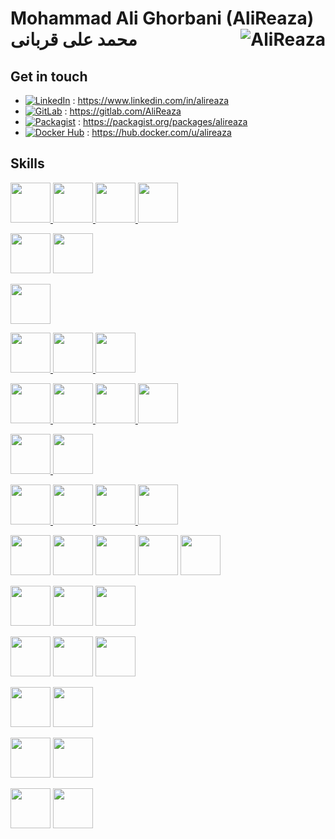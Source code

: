 # Mohammad Ali Ghorbani (AliReaza) محمد علی قربانی <img align="right" src="https://komarev.com/ghpvc/?username=alireaza&label=Profile%20Views%20&color=AC1F21&style=flat-square" alt="AliReaza" />

## Get in touch
- [![LinkedIn](https://img.shields.io/badge/LinkedIn-blue?style=flat&logo=linkedin&labelColor=blue)](https://www.linkedin.com/in/alireaza) : https://www.linkedin.com/in/alireaza
- [![GitLab](https://img.shields.io/badge/GitLab-330F63?style=flat&logo=gitlab&logoColor=white)](https://gitlab.com/AliReaza) : https://gitlab.com/AliReaza
- [![Packagist](https://img.shields.io/badge/Packagist-F28D1A?style=flat&logo=Packagist&logoColor=white)](https://packagist.org/packages/alireaza) : https://packagist.org/packages/alireaza
- [![Docker Hub](https://img.shields.io/badge/Docker-2496ED?style=flat&logo=Docker&logoColor=white)](https://hub.docker.com/repositories/alireaza) : https://hub.docker.com/u/alireaza

## Skills
[<img src="https://cdn.jsdelivr.net/gh/devicons/devicon/icons/linux/linux-original.svg" width="64" height="64" /> <img src="https://cdn.jsdelivr.net/gh/devicons/devicon/icons/bash/bash-original.svg" width="64" height="64" /> <img src="https://cdn.jsdelivr.net/gh/devicons/devicon/icons/debian/debian-original-wordmark.svg" width="64" height="64" /> <img src="https://cdn.jsdelivr.net/gh/devicons/devicon/icons/ubuntu/ubuntu-plain-wordmark.svg" width="64" height="64" />](https://github.com/search?type=repositories&q=user%3AAliReaza+topic%3Ashell)

[<img src="https://cdn.jsdelivr.net/gh/devicons/devicon/icons/docker/docker-original-wordmark.svg" width="64" height="64" />](https://hub.docker.com/u/alireaza) [<img src="https://cdn.jsdelivr.net/gh/devicons/devicon/icons/nginx/nginx-original.svg" width="64" height="64" />](https://github.com/search?type=repositories&q=user%3AAliReaza+topic%3Anginx)

[<img src="https://cdn.jsdelivr.net/gh/devicons/devicon/icons/html5/html5-original.svg" width="64" height="64" />](https://github.com/search?type=Repositories&q=user%3AAliReaza&l=HTML)

[<img src="https://cdn.jsdelivr.net/gh/devicons/devicon/icons/css3/css3-original.svg" width="64" height="64" /> <img src="https://cdn.jsdelivr.net/gh/devicons/devicon/icons/less/less-plain-wordmark.svg" width="64" height="64" /> <img src="https://cdn.jsdelivr.net/gh/devicons/devicon/icons/sass/sass-original.svg" width="64" height="64" />](#)

[<img src="https://cdn.jsdelivr.net/gh/devicons/devicon/icons/javascript/javascript-original.svg" width="64" height="64" /> <img src="https://cdn.jsdelivr.net/gh/devicons/devicon/icons/jquery/jquery-original-wordmark.svg" width="64" height="64" /> <img src="https://cdn.jsdelivr.net/gh/devicons/devicon/icons/bootstrap/bootstrap-original.svg" width="64" height="64" /> <img src="https://cdn.jsdelivr.net/gh/devicons/devicon/icons/tailwindcss/tailwindcss-original-wordmark.svg" width="64" height="64" />](#)

[<img src="https://cdn.jsdelivr.net/gh/devicons/devicon/icons/nodejs/nodejs-original-wordmark.svg" width="64" height="64" /> <img src="https://cdn.jsdelivr.net/gh/devicons/devicon/icons/npm/npm-original-wordmark.svg" width="64" height="64" />](#)

[<img src="https://cdn.jsdelivr.net/gh/devicons/devicon/icons/typescript/typescript-original.svg" width="64" height="64" /> <img src="https://cdn.jsdelivr.net/gh/devicons/devicon/icons/angularjs/angularjs-original.svg" width="64" height="64" /> <img src="https://cdn.jsdelivr.net/gh/devicons/devicon/icons/vuejs/vuejs-original-wordmark.svg" width="64" height="64" /> <img src="https://cdn.jsdelivr.net/gh/devicons/devicon/icons/nuxtjs/nuxtjs-original-wordmark.svg" width="64" height="64" />](#)

[<img src="https://cdn.jsdelivr.net/gh/devicons/devicon/icons/php/php-original.svg" width="64" height="64" />](https://github.com/search?type=repositories&q=user%3AAliReaza+topic%3Aphp) [<img src="https://cdn.jsdelivr.net/gh/devicons/devicon/icons/composer/composer-original.svg" width="64" height="64" />](https://packagist.org/packages/alireaza) [<img src="https://cdn.jsdelivr.net/gh/devicons/devicon/icons/doctrine/doctrine-original-wordmark.svg" width="64" height="64" />](https://github.com/search?type=repositories&q=user%3AAliReaza+topic%3Adoctrine) [<img src="https://cdn.jsdelivr.net/gh/devicons/devicon/icons/symfony/symfony-original-wordmark.svg" width="64" height="64" />](https://github.com/search?type=repositories&q=user%3AAliReaza+topic%3Apsr-11) [<img src="https://cdn.jsdelivr.net/gh/devicons/devicon/icons/laravel/laravel-plain-wordmark.svg" width="64" height="64" />](https://github.com/search?type=repositories&q=user%3AAliReaza+topic%3Alaravel)

[<img src="https://cdn.jsdelivr.net/gh/devicons/devicon/icons/git/git-original-wordmark.svg" width="64" height="64" />](https://github.com/search?type=repositories&q=user%3AAliReaza+topic%3Agit) [<img src="https://cdn.jsdelivr.net/gh/devicons/devicon/icons/github/github-original-wordmark.svg" width="64" height="64" />](https://github.com/alireaza) [<img src="https://cdn.jsdelivr.net/gh/devicons/devicon/icons/gitlab/gitlab-original-wordmark.svg" width="64" height="64" />](https://gitlab.com/users/AliReaza)

[<img src="https://cdn.jsdelivr.net/gh/devicons/devicon/icons/mysql/mysql-original-wordmark.svg" width="64" height="64" />](https://github.com/search?type=repositories&q=user%3AAliReaza+topic%3Amysql) [<img src="https://cdn.jsdelivr.net/gh/devicons/devicon/icons/postgresql/postgresql-original-wordmark.svg" width="64" height="64" />](https://github.com/search?type=repositories&q=user%3AAliReaza+topic%3Apostgresql) [<img src="https://cdn.jsdelivr.net/gh/devicons/devicon/icons/redis/redis-original-wordmark.svg" width="64" height="64" />](https://github.com/search?type=repositories&q=user%3AAliReaza+topic%3Aredis)

[<img src="https://cdn.jsdelivr.net/gh/devicons/devicon/icons/apachekafka/apachekafka-original-wordmark.svg" width="64" height="64" />](https://github.com/search?type=repositories&q=user%3AAliReaza+topic%3Aapache-kafka) [<img src="https://cdn.jsdelivr.net/gh/devicons/devicon/icons/graphql/graphql-plain-wordmark.svg" width="64" height="64" />](https://github.com/search?type=repositories&q=user%3AAliReaza+topic%3Agraphql)

[<img src="https://cdn.jsdelivr.net/gh/devicons/devicon/icons/vim/vim-original.svg" width="64" height="64" />](https://github.com/search?type=repositories&q=user%3AAliReaza+topic%3Avim) [<img src="https://cdn.jsdelivr.net/gh/devicons/devicon/icons/phpstorm/phpstorm-original-wordmark.svg" width="64" height="64" />](https://github.com/search?type=repositories&q=user%3AAliReaza+topic%3Aphpstorm)

[<img src="https://cdn.jsdelivr.net/gh/devicons/devicon/icons/chrome/chrome-original-wordmark.svg" width="64" height="64" />](https://github.com/search?type=repositories&q=user%3AAliReaza+topic%3Agoogle-chrome) [<img src="https://cdn.jsdelivr.net/gh/devicons/devicon/icons/firefox/firefox-original-wordmark.svg" width="64" height="64" />](https://github.com/search?type=repositories&q=user%3AAliReaza+topic%3Afirefox)
